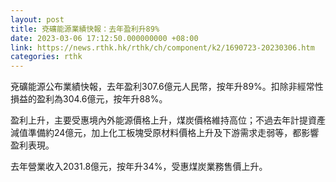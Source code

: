 ```yaml
---
layout: post
title: 兗礦能源業績快報：去年盈利升89%
date: 2023-03-06 17:12:50.000000000 +08:00
link: https://news.rthk.hk/rthk/ch/component/k2/1690723-20230306.htm
categories: rthk
---
```


兗礦能源公布業績快報，去年盈利307.6億元人民幣，按年升89%。扣除非經常性損益的盈利為304.6億元，按年升88%。

盈利上升，主要受惠境內外能源價格上升，煤炭價格維持高位；不過去年計提資產減值準備約24億元，加上化工板塊受原材料價格上升及下游需求走弱等，都影響盈利表現。

去年營業收入2031.8億元，按年升34%，受惠煤炭業務售價上升。
